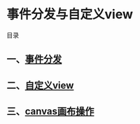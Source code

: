 # 事件分发与自定义view
目录

## 一、[事件分发](https://github.com/shenliangshanghai/Event-distribution-and-custom-view/blob/master/%E4%BA%8B%E4%BB%B6%E5%88%86%E5%8F%91.md)

## 二、[自定义view](https://github.com/shenliangshanghai/Event-distribution-and-custom-view/blob/master/%E8%87%AA%E5%AE%9A%E4%B9%89view.md)

## 三、[canvas画布操作](https://github.com/shenliangshanghai/Event-distribution-and-custom-view/blob/master/canvas.md)
